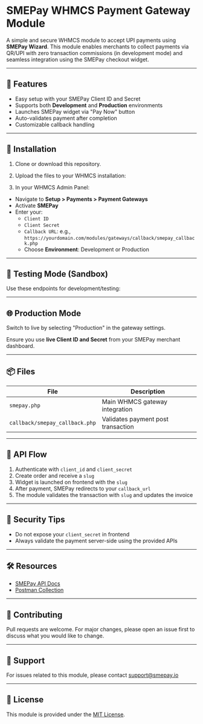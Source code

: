 # SMEPay WHMCS Payment Gateway Module

A simple and secure WHMCS module to accept UPI payments using **SMEPay Wizard**. This module enables merchants to collect payments via QR/UPI with zero transaction commissions (in development mode) and seamless integration using the SMEPay checkout widget.

---

## 🚀 Features

- Easy setup with your SMEPay Client ID and Secret
- Supports both **Development** and **Production** environments
- Launches SMEPay widget via "Pay Now" button
- Auto-validates payment after completion
- Customizable callback handling

---

## 📁 Installation

1. Clone or download this repository.

2. Upload the files to your WHMCS installation:

3. In your WHMCS Admin Panel:

- Navigate to **Setup > Payments > Payment Gateways**
- Activate **SMEPay**
- Enter your:
  - `Client ID`
  - `Client Secret`
  - `Callback URL`: e.g., `https://yourdomain.com/modules/gateways/callback/smepay_callback.php`
  - Choose **Environment**: Development or Production

---

## 🧪 Testing Mode (Sandbox)

Use these endpoints for development/testing:


---

## 🌐 Production Mode

Switch to live by selecting "Production" in the gateway settings.


Ensure you use **live Client ID and Secret** from your SMEPay merchant dashboard.

---

## 📦 Files

| File                              | Description                                 |
|-----------------------------------|---------------------------------------------|
| `smepay.php`                      | Main WHMCS gateway integration              |
| `callback/smepay_callback.php`    | Validates payment post transaction          |

---

## 📜 API Flow

1. Authenticate with `client_id` and `client_secret`
2. Create order and receive a `slug`
3. Widget is launched on frontend with the `slug`
4. After payment, SMEPay redirects to your `callback_url`
5. The module validates the transaction with `slug` and updates the invoice

---

## 🔐 Security Tips

- Do not expose your `client_secret` in frontend
- Always validate the payment server-side using the provided APIs

---

## 🛠 Resources

- [SMEPay API Docs](https://smepay.in/docs)
- [Postman Collection](https://github.com/YOUR_GITHUB/smepay-whmcs-module/docs)

---

## 🤝 Contributing

Pull requests are welcome. For major changes, please open an issue first to discuss what you would like to change.

---

## 📧 Support

For issues related to this module, please contact [support@smepay.io](mailto:support@smepay.io)

---

## 📄 License

This module is provided under the [MIT License](LICENSE).


